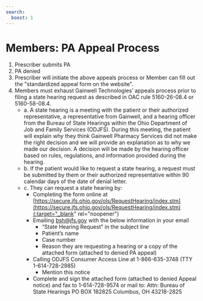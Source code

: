 ```yaml
---
search:
  boost: 1
---
```


# Members: PA Appeal Process

1. Prescriber submits PA 
2. PA denied 
3. Prescriber will initiate the above appeals process or Member can fill out the "standardized appeal form on the website".   
4. Members must exhaust Gainwell Technologies’ appeals process prior to filing a state hearing request as described in OAC rule 5160-26-08.4 or 5160-58-08.4. 
    - a. A state hearing is a meeting with the patient or their authorized representative, a representative from Gainwell, and a hearing officer from the Bureau of State Hearings within the Ohio Department of Job and Family Services (ODJFS). During this meeting, the patient will explain why they think Gainwell Pharmacy Services did not make the right decision and we will provide an explanation as to why we made our decision. A decision will be made by the hearing officer based on rules, regulations, and information provided during the hearing. 
    - b. If the patient would like to request a state hearing, a request must be submitted by them or their authorized representative within 90 calendar days of the date of denial letter. 
    - c. They can request a state hearing by: 
        - Completing the form online at [https://secure.jfs.ohio.gov/ols/RequestHearing/index.stm](https://secure.jfs.ohio.gov/ols/RequestHearing/index.stm){:target="_blank" rel="noopener"}
        - Emailing bsh@jfs.gov with the below information in your email 
            - “State Hearing Request” in the subject line 
            - Patient’s name 
            - Case number 
            - Reason they are requesting a hearing or a copy of the attached form (attached to denied PA appeal) 
        - Calling ODJFS Consumer Access Line at 1-866-635-3748 (TTY 1-614-728-2985) 
            - Mention this notice 
        - Complete and sign the attached form (attached to denied Appeal notice) and fax to 1-614-728-9574 or mail  to: Attn: Bureau of State Hearings PO BOX 182825 Columbus, OH 43218-2825 
